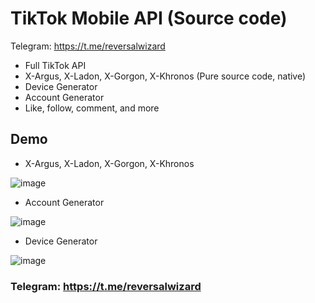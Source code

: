 # TikTok Mobile API (Source code)

Telegram: https://t.me/reversalwizard

- Full TikTok API 
- X-Argus, X-Ladon, X-Gorgon, X-Khronos (Pure source code, native)
- Device Generator
- Account Generator
- Like, follow, comment, and more

## Demo
- X-Argus, X-Ladon, X-Gorgon, X-Khronos
  
![image](https://github.com/wizardreversal/TikTok-API/assets/138551194/e33efd1c-aacc-4e14-bd83-86c19bf9320e)

- Account Generator

![image](https://github.com/wizardreversal/TikTok-API/assets/138551194/ec6096ba-e7ca-4a69-b832-458fedc4f816)

- Device Generator

![image](https://github.com/wizardreversal/TikTok-API/assets/138551194/163c45e0-7ee1-406a-b153-8e5b1e80301b)

### Telegram: https://t.me/reversalwizard
